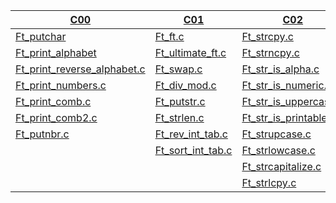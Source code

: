 [C00](./C00) | [C01](./C01) | [C02](./C02) | [C03](./C03) | [C04](./C04) | [C05](./C05) | [C06](./C06) | [C07](./C07) | [C08](./C08) | [C09](./C09) | [C11](./C11)
-------------|--------------|--------------|--------------|--------------|--------------|--------------|--------------|--------------|--------------|--------------|
[Ft_putchar](./C00/ex00/ft_putchar.c) | [Ft_ft.c](./C01/ex00/ft_ft.c) | [Ft_strcpy.c](./C02/ex00/ft_strcpy.c) | [Ft_strcmp.c](./C03/ex00/ft_strcmp.c) | [Ft_strlen.c](./C04/ex00/ft_strlen.c) | [Ft_iterative_factorial.c](./C05/ex00/ft_iterative_factorial.c) | [Ft_print_program_name.c](./C06/ex00/ft_print_program_name.c) | [Ft_strdup.c](./C07/ex00/ft_strdup.c) | [Ft.h](./C08/ex00/ft.h) | [Libft](./C09/ex00) | [Ft_foreach.c](./C11/ex00/ft_foreach.c) 
[Ft_print_alphabet](./C00/ex01/ft_print_alphabet.c) | [Ft_ultimate_ft.c](./C01/ex01/ft_ultimate_ft.c) | [Ft_strncpy.c](./C02/ex01/ft_strncpy.c) | [Ft_strncmp.c](./C03/ex01/ft_strncmp.c) | [Ft_putstr.c](./C04/ex01/ft_putstr.c) | [Ft_recursive_factorial.c](./C05/ex01/ft_recursive_factorial.c) | [Ft_print_params.c](./C06/ex01/ft_print_params.c) | [Ft_range.c](./C07/ex01/ft_range.c) | [Ft_boolean.h](./C08/ex01/ft_boolean.h) | [Makefile](./C09/ex01/Makefile) | [Ft_map.c](./C11/ex01/ft_map.c) 
[Ft_print_reverse_alphabet.c](./C00/ex02/ft_print_reverse_alphabet.c) |  [Ft_swap.c](./C01/ex02/ft_swap.c) | [Ft_str_is_alpha.c](./C02/ex02/ft_str_is_alpha.c) | [Ft_strcat.c](./C03/ex02/ft_strcat.c) | [Ft_putnbr.c](./C04/ex02/ft_putnbr.c) | [Ft_iterative_power.c](./C05/ex02/ft_iterative_power.c) | [Ft_rev_params.c](./C06/ex02/ft_rev_params.c) | [Ft_ultimate_range.c](./C07/ex02/ft_ultimate_range.c) | [Ft_abs.h](https://github.com/Ysoroko/19piscine2020/blob/main/C/C08/ex02/ft_abs.h) | [Ft_split.c](./C09/ex02/ft_split.c) | [Ft_any.c](./C11/ex02/ft_any.c)
[Ft_print_numbers.c](./C00/ex03/ft_print_numbers.c) | [Ft_div_mod.c](./C01/ex03/ft_div_mod.c) | [Ft_str_is_numeric.c](./C02/ex03/ft_str_is_numeric.c) | [Ft_strncat.c](./C03/ex03/ft_strncat.c) | [Ft_atoi.c](./C04/ex03/ft_atoi.c) | [Ft_recursive_power.c](./C05/ex03/ft_recursive_power.c) | [Ft_sort_params.c](./C06/ex03/ft_sort_params.c) | [Ft_strjoin.c](./C07/ex03/ft_strjoin.c) |  [Ft_point.h](./C08/ex03/ft_point.h) | | [Ft_count_if.c](./C11/ex03/ft_count_if.c)
[Ft_print_comb.c](./C00/ex05/ft_print_comb.c) | [Ft_putstr.c](./C01/ex05/ft_putstr.c) | [Ft_str_is_uppercase.c](./C02/ex05/ft_str_is_uppercase.c) | | [Ft_atoi_base.c](./C04/ex05/ft_atoi_base.c) |  [Ft_sqrt.c](./C05/ex05/ft_sqrt.c) | | [Ft_split.c](./C07/ex05/ft_split.c) | [Ft_strs_to_tab.c](./C08/ex04/ft_strs_to_tab.c) | | [Ft_is_sort.c](./C11/ex04/ft_is_sort.c) 
[Ft_print_comb2.c](./C00/ex06/ft_print_comb2.c) | [Ft_strlen.c](./C01/ex06/ft_strlen.c) | [Ft_str_is_printable.c](./C02/ex06/ft_str_is_printable.c) | | | [Ft_is_prime.c](./C05/ex06/ft_is_prime.c) | |  [Ft_convert_base.c](./C07/ex04) | [Ft_show_tab.c](./C08/ex05/ft_show_tab.c) | | [Do-op](./C11//ex05)
[Ft_putnbr.c](./C00/ex07/ft_putnbr.c) | [Ft_rev_int_tab.c](./C01/ex07/ft_rev_int_tab.c) | [Ft_strupcase.c](./C02/ex07/ft_strupcase.c) | | | [Ft_find_next_prime.c](./C05/ex07/ft_find_next_prime.c) | | | | | | 
  | | [Ft_sort_int_tab.c](./C01/ex08/ft_sort_int_tab.c) |  [Ft_strlowcase.c](./C02/ex08/ft_strlowcase.c) | | | | | | | | 
  | | | [Ft_strcapitalize.c](./C02/ex09/ft_strcapitalize.c) | | | | | 
  | | |  [Ft_strlcpy.c](./C02/ex10/ft_strlcpy.c) | | | | | 
